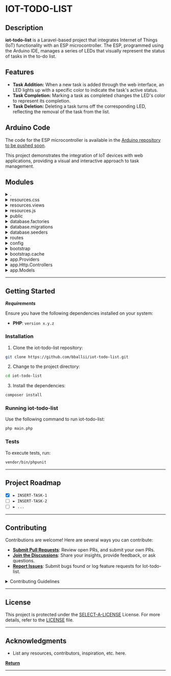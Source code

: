 # IOT-TODO-LIST

## Description

**iot-todo-list** is a Laravel-based project that integrates Internet of Things (IoT) functionality with an ESP microcontroller. The ESP, programmed using the Arduino IDE, manages a series of LEDs that visually represent the status of tasks in the to-do list.

## Features

-   **Task Addition:** When a new task is added through the web interface, an LED lights up with a specific color to indicate the task's active status.
-   **Task Completion:** Marking a task as completed changes the LED's color to represent its completion.
-   **Task Deletion:** Deleting a task turns off the corresponding LED, reflecting the removal of the task from the list.

## Arduino Code

The code for the ESP microcontroller is available in the [Arduino repository to be pushed soon](<Arduino Repository URL>).

This project demonstrates the integration of IoT devices with web applications, providing a visual and interactive approach to task management.

## Modules

<details closed><summary>.</summary>

| File                                                                                      | Summary                                    |
| ----------------------------------------------------------------------------------------- | ------------------------------------------ |
| [composer.lock](https://github.com/bballii/iot-todo-list.git/blob/master/composer.lock)   | HTTP error 401 for prompt `composer.lock`  |
| [vite.config.js](https://github.com/bballii/iot-todo-list.git/blob/master/vite.config.js) | HTTP error 401 for prompt `vite.config.js` |
| [package.json](https://github.com/bballii/iot-todo-list.git/blob/master/package.json)     | HTTP error 401 for prompt `package.json`   |
| [phpunit.xml](https://github.com/bballii/iot-todo-list.git/blob/master/phpunit.xml)       | HTTP error 401 for prompt `phpunit.xml`    |
| [artisan](https://github.com/bballii/iot-todo-list.git/blob/master/artisan)               | HTTP error 401 for prompt `artisan`        |
| [composer.json](https://github.com/bballii/iot-todo-list.git/blob/master/composer.json)   | HTTP error 401 for prompt `composer.json`  |

</details>

<details closed><summary>resources.css</summary>

| File                                                                                      | Summary                                           |
| ----------------------------------------------------------------------------------------- | ------------------------------------------------- |
| [app.css](https://github.com/bballii/iot-todo-list.git/blob/master/resources/css/app.css) | HTTP error 401 for prompt `resources/css/app.css` |

</details>

<details closed><summary>resources.views</summary>

| File                                                                                                            | Summary                                                       |
| --------------------------------------------------------------------------------------------------------------- | ------------------------------------------------------------- |
| [welcome.blade.php](https://github.com/bballii/iot-todo-list.git/blob/master/resources/views/welcome.blade.php) | HTTP error 401 for prompt `resources/views/welcome.blade.php` |

</details>

<details closed><summary>resources.js</summary>

| File                                                                                               | Summary                                               |
| -------------------------------------------------------------------------------------------------- | ----------------------------------------------------- |
| [bootstrap.js](https://github.com/bballii/iot-todo-list.git/blob/master/resources/js/bootstrap.js) | HTTP error 401 for prompt `resources/js/bootstrap.js` |
| [app.js](https://github.com/bballii/iot-todo-list.git/blob/master/resources/js/app.js)             | HTTP error 401 for prompt `resources/js/app.js`       |

</details>

<details closed><summary>public</summary>

| File                                                                                     | Summary                                       |
| ---------------------------------------------------------------------------------------- | --------------------------------------------- |
| [.htaccess](https://github.com/bballii/iot-todo-list.git/blob/master/public/.htaccess)   | HTTP error 401 for prompt `public/.htaccess`  |
| [index.php](https://github.com/bballii/iot-todo-list.git/blob/master/public/index.php)   | HTTP error 401 for prompt `public/index.php`  |
| [robots.txt](https://github.com/bballii/iot-todo-list.git/blob/master/public/robots.txt) | HTTP error 401 for prompt `public/robots.txt` |

</details>

<details closed><summary>database.factories</summary>

| File                                                                                                           | Summary                                                        |
| -------------------------------------------------------------------------------------------------------------- | -------------------------------------------------------------- |
| [UserFactory.php](https://github.com/bballii/iot-todo-list.git/blob/master/database/factories/UserFactory.php) | HTTP error 401 for prompt `database/factories/UserFactory.php` |

</details>

<details closed><summary>database.migrations</summary>

| File                                                                                                                                                              | Summary                                                                                  |
| ----------------------------------------------------------------------------------------------------------------------------------------------------------------- | ---------------------------------------------------------------------------------------- |
| [2024_08_16_182952_create_tasks_table.php](https://github.com/bballii/iot-todo-list.git/blob/master/database/migrations/2024_08_16_182952_create_tasks_table.php) | HTTP error 401 for prompt `database/migrations/2024_08_16_182952_create_tasks_table.php` |
| [0001_01_01_000002_create_jobs_table.php](https://github.com/bballii/iot-todo-list.git/blob/master/database/migrations/0001_01_01_000002_create_jobs_table.php)   | HTTP error 401 for prompt `database/migrations/0001_01_01_000002_create_jobs_table.php`  |
| [0001_01_01_000000_create_users_table.php](https://github.com/bballii/iot-todo-list.git/blob/master/database/migrations/0001_01_01_000000_create_users_table.php) | HTTP error 401 for prompt `database/migrations/0001_01_01_000000_create_users_table.php` |
| [0001_01_01_000001_create_cache_table.php](https://github.com/bballii/iot-todo-list.git/blob/master/database/migrations/0001_01_01_000001_create_cache_table.php) | HTTP error 401 for prompt `database/migrations/0001_01_01_000001_create_cache_table.php` |

</details>

<details closed><summary>database.seeders</summary>

| File                                                                                                               | Summary                                                         |
| ------------------------------------------------------------------------------------------------------------------ | --------------------------------------------------------------- |
| [DatabaseSeeder.php](https://github.com/bballii/iot-todo-list.git/blob/master/database/seeders/DatabaseSeeder.php) | HTTP error 401 for prompt `database/seeders/DatabaseSeeder.php` |

</details>

<details closed><summary>routes</summary>

| File                                                                                       | Summary                                        |
| ------------------------------------------------------------------------------------------ | ---------------------------------------------- |
| [web.php](https://github.com/bballii/iot-todo-list.git/blob/master/routes/web.php)         | HTTP error 401 for prompt `routes/web.php`     |
| [console.php](https://github.com/bballii/iot-todo-list.git/blob/master/routes/console.php) | HTTP error 401 for prompt `routes/console.php` |

</details>

<details closed><summary>config</summary>

| File                                                                                               | Summary                                            |
| -------------------------------------------------------------------------------------------------- | -------------------------------------------------- |
| [auth.php](https://github.com/bballii/iot-todo-list.git/blob/master/config/auth.php)               | HTTP error 401 for prompt `config/auth.php`        |
| [database.php](https://github.com/bballii/iot-todo-list.git/blob/master/config/database.php)       | HTTP error 401 for prompt `config/database.php`    |
| [mail.php](https://github.com/bballii/iot-todo-list.git/blob/master/config/mail.php)               | HTTP error 401 for prompt `config/mail.php`        |
| [queue.php](https://github.com/bballii/iot-todo-list.git/blob/master/config/queue.php)             | HTTP error 401 for prompt `config/queue.php`       |
| [app.php](https://github.com/bballii/iot-todo-list.git/blob/master/config/app.php)                 | HTTP error 401 for prompt `config/app.php`         |
| [mqtt-client.php](https://github.com/bballii/iot-todo-list.git/blob/master/config/mqtt-client.php) | HTTP error 401 for prompt `config/mqtt-client.php` |
| [session.php](https://github.com/bballii/iot-todo-list.git/blob/master/config/session.php)         | HTTP error 401 for prompt `config/session.php`     |
| [services.php](https://github.com/bballii/iot-todo-list.git/blob/master/config/services.php)       | HTTP error 401 for prompt `config/services.php`    |
| [logging.php](https://github.com/bballii/iot-todo-list.git/blob/master/config/logging.php)         | HTTP error 401 for prompt `config/logging.php`     |
| [cache.php](https://github.com/bballii/iot-todo-list.git/blob/master/config/cache.php)             | HTTP error 401 for prompt `config/cache.php`       |
| [filesystems.php](https://github.com/bballii/iot-todo-list.git/blob/master/config/filesystems.php) | HTTP error 401 for prompt `config/filesystems.php` |

</details>

<details closed><summary>bootstrap</summary>

| File                                                                                              | Summary                                             |
| ------------------------------------------------------------------------------------------------- | --------------------------------------------------- |
| [providers.php](https://github.com/bballii/iot-todo-list.git/blob/master/bootstrap/providers.php) | HTTP error 401 for prompt `bootstrap/providers.php` |
| [app.php](https://github.com/bballii/iot-todo-list.git/blob/master/bootstrap/app.php)             | HTTP error 401 for prompt `bootstrap/app.php`       |

</details>

<details closed><summary>bootstrap.cache</summary>

| File                                                                                                  | Summary                                                  |
| ----------------------------------------------------------------------------------------------------- | -------------------------------------------------------- |
| [packages.php](https://github.com/bballii/iot-todo-list.git/blob/master/bootstrap/cache/packages.php) | HTTP error 401 for prompt `bootstrap/cache/packages.php` |
| [services.php](https://github.com/bballii/iot-todo-list.git/blob/master/bootstrap/cache/services.php) | HTTP error 401 for prompt `bootstrap/cache/services.php` |

</details>

<details closed><summary>app.Providers</summary>

| File                                                                                                                    | Summary                                                          |
| ----------------------------------------------------------------------------------------------------------------------- | ---------------------------------------------------------------- |
| [AppServiceProvider.php](https://github.com/bballii/iot-todo-list.git/blob/master/app/Providers/AppServiceProvider.php) | HTTP error 401 for prompt `app/Providers/AppServiceProvider.php` |

</details>

<details closed><summary>app.Http.Controllers</summary>

| File                                                                                                                   | Summary                                                             |
| ---------------------------------------------------------------------------------------------------------------------- | ------------------------------------------------------------------- |
| [TodoController.php](https://github.com/bballii/iot-todo-list.git/blob/master/app/Http/Controllers/TodoController.php) | HTTP error 401 for prompt `app/Http/Controllers/TodoController.php` |
| [Controller.php](https://github.com/bballii/iot-todo-list.git/blob/master/app/Http/Controllers/Controller.php)         | HTTP error 401 for prompt `app/Http/Controllers/Controller.php`     |

</details>

<details closed><summary>app.Models</summary>

| File                                                                                     | Summary                                         |
| ---------------------------------------------------------------------------------------- | ----------------------------------------------- |
| [Task.php](https://github.com/bballii/iot-todo-list.git/blob/master/app/Models/Task.php) | HTTP error 401 for prompt `app/Models/Task.php` |
| [User.php](https://github.com/bballii/iot-todo-list.git/blob/master/app/Models/User.php) | HTTP error 401 for prompt `app/Models/User.php` |

</details>

---

## Getting Started

**_Requirements_**

Ensure you have the following dependencies installed on your system:

-   **PHP**: `version x.y.z`

### Installation

1. Clone the iot-todo-list repository:

```sh
git clone https://github.com/bballii/iot-todo-list.git
```

2. Change to the project directory:

```sh
cd iot-todo-list
```

3. Install the dependencies:

```sh
composer install
```

### Running iot-todo-list

Use the following command to run iot-todo-list:

```sh
php main.php
```

### Tests

To execute tests, run:

```sh
vendor/bin/phpunit
```

---

## Project Roadmap

-   [x] `► INSERT-TASK-1`
-   [ ] `► INSERT-TASK-2`
-   [ ] `► ...`

---

## Contributing

Contributions are welcome! Here are several ways you can contribute:

-   **[Submit Pull Requests](https://github.com/bballii/iot-todo-list.git/blob/main/CONTRIBUTING.md)**: Review open PRs, and submit your own PRs.
-   **[Join the Discussions](https://github.com/bballii/iot-todo-list.git/discussions)**: Share your insights, provide feedback, or ask questions.
-   **[Report Issues](https://github.com/bballii/iot-todo-list.git/issues)**: Submit bugs found or log feature requests for Iot-todo-list.

<details closed>
    <summary>Contributing Guidelines</summary>

1. **Fork the Repository**: Start by forking the project repository to your GitHub account.
2. **Clone Locally**: Clone the forked repository to your local machine using a Git client.
    ```sh
    git clone https://github.com/bballii/iot-todo-list.git
    ```
3. **Create a New Branch**: Always work on a new branch, giving it a descriptive name.
    ```sh
    git checkout -b new-feature-x
    ```
4. **Make Your Changes**: Develop and test your changes locally.
5. **Commit Your Changes**: Commit with a clear message describing your updates.
    ```sh
    git commit -m 'Implemented new feature x.'
    ```
6. **Push to GitHub**: Push the changes to your forked repository.
    ```sh
    git push origin new-feature-x
    ```
7. **Submit a Pull Request**: Create a PR against the original project repository. Clearly describe the changes and their motivations.

Once your PR is reviewed and approved, it will be merged into the main branch.

</details>

---

## License

This project is protected under the [SELECT-A-LICENSE](https://choosealicense.com/licenses) License. For more details, refer to the [LICENSE](https://choosealicense.com/licenses/) file.

---

## Acknowledgments

-   List any resources, contributors, inspiration, etc. here.

[**Return**](#-quick-links)

---
